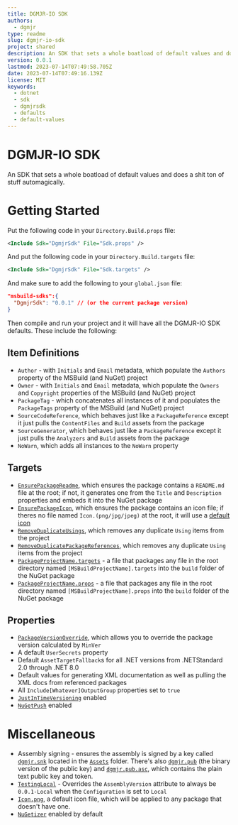 ```yaml
---
title: DGMJR-IO SDK
authors:
  - dgmjr
type: readme
slug: dgmjr-io-sdk
project: shared
description: An SDK that sets a whole boatload of default values and does a shit ton of stuff automagically.
version: 0.0.1
lastmod: 2023-07-14T07:49:58.705Z
date: 2023-07-14T07:49:16.139Z
license: MIT
keywords:
  - dotnet
  - sdk
  - dgmjrsdk
  - defaults
  - default-values
---
```


# DGMJR-IO SDK

An SDK that sets a whole boatload of default values and does a shit ton of stuff automagically.

# Getting Started

Put the following code in your `Directory.Build.props` file:

```xml
<Include Sdk="DgmjrSdk" File="Sdk.props" />
```

And put the following code in your `Directory.Build.targets` file:

```xml
<Include Sdk="DgmjrSdk" File="Sdk.targets" />
```

And make sure to add the following to your `global.json` file:

```json
"msbuild-sdks":{
  "DgmjrSdk": "0.0.1" // (or the current package version)
}
```

Then compile and run your project and it will have all the DGMJR-IO SDK defaults.  These include the following:

## Item Definitions

* `Author` - with `Initials` and `Email` metadata, which populate the `Authors` property of the MSBuild (and NuGet) project
* `Owner` - with `Initials` and `Email` metadata, which populate the `Owners` and `Copyright` properties of the MSBuild (and NuGet) project
* `PackageTag` - which concatenates all instances of it and populates the `PackageTags` property of the MSBuild (and NuGet) project
* `SourceCodeReference`, which behaves just like a `PackageReference` except it just pulls the `ContentFiles` and `Build` assets from the package
* `SourceGenerator`, which behaves just like a `PackageReference` except it just pulls the `Analyzers` and `Build` assets from the package
* `NoWarn`, which adds all instances to the `NoWarn` property

## Targets

* [`EnsurePackageReadme`](https://github.com/dgmjr-io/DgmjrSdk/blob/main/src/Build/PackageReadme.targets), which ensures the package contains a `README.md` file at the root; if not, it generates one from the `Title` and `Description` properties and embeds it into the NuGet package
* [`EnsurePackageIcon`](https://github.com/dgmjr-io/DgmjrSdk/blob/main/src/Build/PackageIcon.targets), which ensures the package contains an icon file; if theres no file named `Icon.(png/jpg/jpeg)` at the root, it will use a [default icon](https://github.com/dgmjr-io/DgmjrSdk/blob/main/src/Assets/Icon.png)
* [`RemoveDuplicateUsings`](https://github.com/dgmjr-io/DgmjrSdk/blob/main/src/Build/RemoveDuplicateUsings.targets), which removes any duplicate `Using` items from the project
* [`RemoveDuplicatePackageReferences`](https://github.com/dgmjr-io/DgmjrSdk/blob/main/src/Build/RemoveDuplicatePackageReferences.targets), which removes any duplicate `Using` items from the project
* [`PackageProjectName.targets`](https://github.com/dgmjr-io/DgmjrSdk/blob/main/src/Build/PackageProjectName.targets) - a file that packages any file in the root directory named `[MSBuildProjectName].targets` into the `build` folder of the NuGet package
* [`PackageProjectName.props`](https://github.com/dgmjr-io/DgmjrSdk/blob/main/src/Build/PackageProjectName.targets) - a file that packages any file in the root directory named `[MSBuildProjectName].props` into the `build` folder of the NuGet package

## Properties

* [`PackageVersionOverride`](https://github.com/dgmjr-io/DgmjrSdk/blob/main/src/Build/PackageVersionOverride.props), which allows you to override the package version calculated by `MinVer`
* A default `UserSecrets` property
* Default `AssetTargetFallback`s for all .NET versions from .NETStandard 2.0 through .NET 8.0
* Default values for generating XML documentation as well as pulling the XML docs from referenced packages
* All `Include[Whatever]OutputGroup` properties set to `true`
* [`JustInTimeVersioning`](https://github.com/dgmjr-io/JustInTimeVersioning) enabled
* [`NuGetPush`](https://github.com/dgmjr-io/NuGetPush) enabled

# Miscellaneous

* Assembly signing - ensures the assembly is signed by a key called [`dgmjr.snk`](https://github.com/dgmjr-io/DgmjrSdk/blob/main/src/Assets/dgmjr.snk) located in the [`Assets`](https://github.com/dgmjr-io/DgmjrSdk/blob/main/src/Assets) folder.  There's also [`dgmjr.pub`](https://github.com/dgmjr-io/DgmjrSdk/blob/main/src/Assets/dgmjr.pub) (the binary version of the public key) and [`dgmjr.pub.asc`](https://github.com/dgmjr-io/DgmjrSdk/blob/main/src/Assets/dgmjr.pub.asc), which contains the plain text public key and token.
* [`TestingLocal`](https://github.com/dgmjr-io/DgmjrSdk/blob/main/src/Build/TestingLocal.targets) - Overrides the `AssemblyVersion` attribute to always be `0.0.1-Local` when the `Configuration` is set to `Local`
* [`Icon.png`](https://github.com/dgmjr-io/DgmjrSdk/blob/main/src/Assets/Icon.png), a default icon file, which will be applied to any package that doesn't have one.
* [`NuGetizer`](https://github.com/devlooped/nugetizer) enabled by default
